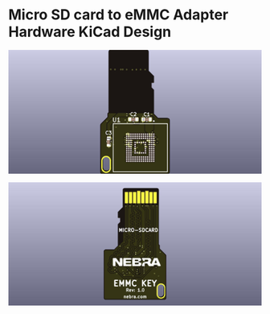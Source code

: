 # Micro SD card to eMMC Adapter Hardware KiCad Design

![emmc_key_asm_top](Outputs/Assembly/emmc_key_asm_top.jpg)

![emmc_key](Outputs/emmc_key.jpg)
